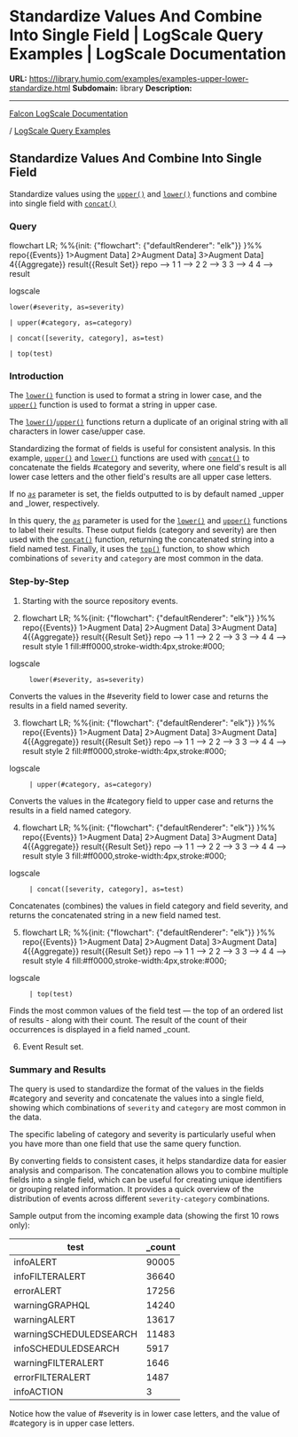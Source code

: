 # Standardize Values And Combine Into Single Field | LogScale Query Examples | LogScale Documentation

**URL:** https://library.humio.com/examples/examples-upper-lower-standardize.html
**Subdomain:** library
**Description:** 

---

[Falcon LogScale Documentation](https://library.humio.com)

/ [LogScale Query Examples](examples.html)

## Standardize Values And Combine Into Single Field

Standardize values using the [`upper()`](https://library.humio.com/data-analysis/functions-upper.html) and [`lower()`](https://library.humio.com/data-analysis/functions-lower.html) functions and combine into single field with [`concat()`](https://library.humio.com/data-analysis/functions-concat.html)

### Query

flowchart LR; %%{init: {"flowchart": {"defaultRenderer": "elk"}} }%% repo{{Events}} 1>Augment Data] 2>Augment Data] 3>Augment Data] 4{{Aggregate}} result{{Result Set}} repo --> 1 1 --> 2 2 --> 3 3 --> 4 4 --> result

logscale
    
    
    lower(#severity, as=severity)
     
    | upper(#category, as=category)
     
    | concat([severity, category], as=test)
     
    | top(test)

### Introduction

The [`lower()`](https://library.humio.com/data-analysis/functions-lower.html) function is used to format a string in lower case, and the [`upper()`](https://library.humio.com/data-analysis/functions-upper.html) function is used to format a string in upper case. 

The [`lower()`](https://library.humio.com/data-analysis/functions-lower.html)/[`upper()`](https://library.humio.com/data-analysis/functions-upper.html) functions return a duplicate of an original string with all characters in lower case/upper case. 

Standardizing the format of fields is useful for consistent analysis. In this example, [`upper()`](https://library.humio.com/data-analysis/functions-upper.html) and [`lower()`](https://library.humio.com/data-analysis/functions-lower.html) functions are used with [`concat()`](https://library.humio.com/data-analysis/functions-concat.html) to concatenate the fields #category and severity, where one field's result is all lower case letters and the other field's results are all upper case letters. 

If no [_`as`_](https://library.humio.com/data-analysis/syntax-fields.html#syntax-fields-from-functions) parameter is set, the fields outputted to is by default named _upper and _lower, respectively. 

In this query, the [_`as`_](https://library.humio.com/data-analysis/syntax-fields.html#syntax-fields-from-functions) parameter is used for the [`lower()`](https://library.humio.com/data-analysis/functions-lower.html) and [`upper()`](https://library.humio.com/data-analysis/functions-upper.html) functions to label their results. These output fields (category and severity) are then used with the [`concat()`](https://library.humio.com/data-analysis/functions-concat.html) function, returning the concatenated string into a field named test. Finally, it uses the [`top()`](https://library.humio.com/data-analysis/functions-top.html) function, to show which combinations of `severity` and `category` are most common in the data. 

### Step-by-Step

  1. Starting with the source repository events.

  2. flowchart LR; %%{init: {"flowchart": {"defaultRenderer": "elk"}} }%% repo{{Events}} 1>Augment Data] 2>Augment Data] 3>Augment Data] 4{{Aggregate}} result{{Result Set}} repo --> 1 1 --> 2 2 --> 3 3 --> 4 4 --> result style 1 fill:#ff0000,stroke-width:4px,stroke:#000;

logscale
         
         lower(#severity, as=severity)

Converts the values in the #severity field to lower case and returns the results in a field named severity. 

  3. flowchart LR; %%{init: {"flowchart": {"defaultRenderer": "elk"}} }%% repo{{Events}} 1>Augment Data] 2>Augment Data] 3>Augment Data] 4{{Aggregate}} result{{Result Set}} repo --> 1 1 --> 2 2 --> 3 3 --> 4 4 --> result style 2 fill:#ff0000,stroke-width:4px,stroke:#000;

logscale
         
         | upper(#category, as=category)

Converts the values in the #category field to upper case and returns the results in a field named category. 

  4. flowchart LR; %%{init: {"flowchart": {"defaultRenderer": "elk"}} }%% repo{{Events}} 1>Augment Data] 2>Augment Data] 3>Augment Data] 4{{Aggregate}} result{{Result Set}} repo --> 1 1 --> 2 2 --> 3 3 --> 4 4 --> result style 3 fill:#ff0000,stroke-width:4px,stroke:#000;

logscale
         
         | concat([severity, category], as=test)

Concatenates (combines) the values in field category and field severity, and returns the concatenated string in a new field named test. 

  5. flowchart LR; %%{init: {"flowchart": {"defaultRenderer": "elk"}} }%% repo{{Events}} 1>Augment Data] 2>Augment Data] 3>Augment Data] 4{{Aggregate}} result{{Result Set}} repo --> 1 1 --> 2 2 --> 3 3 --> 4 4 --> result style 4 fill:#ff0000,stroke-width:4px,stroke:#000;

logscale
         
         | top(test)

Finds the most common values of the field test — the top of an ordered list of results - along with their count. The result of the count of their occurrences is displayed in a field named _count. 

  6. Event Result set.




### Summary and Results

The query is used to standardize the format of the values in the fields #category and severity and concatenate the values into a single field, showing which combinations of `severity` and `category` are most common in the data. 

The specific labeling of category and severity is particularly useful when you have more than one field that use the same query function. 

By converting fields to consistent cases, it helps standardize data for easier analysis and comparison. The concatenation allows you to combine multiple fields into a single field, which can be useful for creating unique identifiers or grouping related information. It provides a quick overview of the distribution of events across different `severity-category` combinations. 

Sample output from the incoming example data (showing the first 10 rows only): 

test| _count  
---|---  
infoALERT| 90005  
infoFILTERALERT| 36640  
errorALERT| 17256  
warningGRAPHQL| 14240  
warningALERT| 13617  
warningSCHEDULEDSEARCH| 11483  
infoSCHEDULEDSEARCH| 5917  
warningFILTERALERT| 1646  
errorFILTERALERT| 1487  
infoACTION| 3  
  
Notice how the value of #severity is in lower case letters, and the value of #category is in upper case letters.
